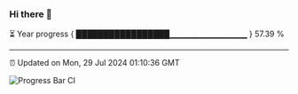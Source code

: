 ### Hi there 👋

⏳ Year progress { █████████████████▁▁▁▁▁▁▁▁▁▁▁▁▁ } 57.39 %

---

⏰ Updated on Mon, 29 Jul 2024 01:10:36 GMT

![Progress Bar CI](https://github.com/liununu/liununu/workflows/Progress%20Bar%20CI/badge.svg)
